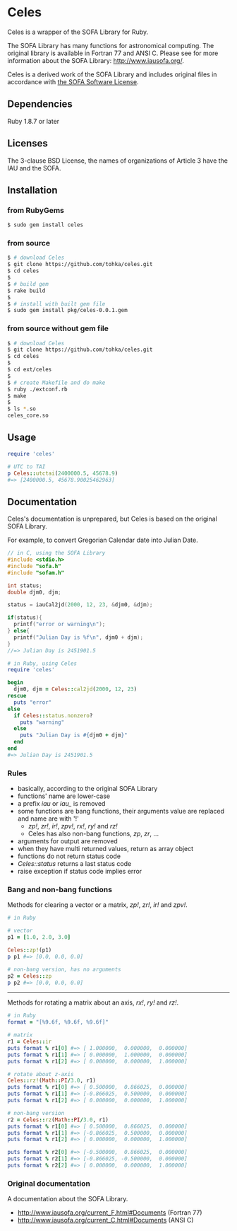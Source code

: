 # Celes

Celes is a wrapper of the SOFA Library for Ruby.

The SOFA Library has many functions for astronomical computing. The original library is available in Fortran 77 and ANSI C. Please see for more information about the SOFA Library: http://www.iausofa.org/.

Celes is a derived work of the SOFA Library and includes original files in accordance with [the SOFA Software License](http://www.iausofa.org/tandc.html).

## Dependencies

Ruby 1.8.7 or later

## Licenses

The 3-clause BSD License, the names of organizations of Article 3 have the IAU and the SOFA.

## Installation

### from RubyGems

```sh
$ sudo gem install celes
```

### from source

```sh
$ # download Celes
$ git clone https://github.com/tohka/celes.git
$ cd celes
$ 
$ # build gem
$ rake build
$ 
$ # install with built gem file
$ sudo gem install pkg/celes-0.0.1.gem
```

### from source without gem file

```sh
$ # download Celes
$ git clone https://github.com/tohka/celes.git
$ cd celes
$ 
$ cd ext/celes
$ 
$ # create Makefile and do make
$ ruby ./extconf.rb
$ make
$ 
$ ls *.so
celes_core.so
```

## Usage

```ruby
require 'celes'

# UTC to TAI
p Celes::utctai(2400000.5, 45678.9)
#=> [2400000.5, 45678.90025462963]
```

## Documentation

Celes's documentation is unprepared, but Celes is based on the original SOFA Library.

For example, to convert Gregorian Calendar date into Julian Date.

```c
// in C, using the SOFA Library
#include <stdio.h>
#include "sofa.h"
#include "sofam.h"

int status;
double djm0, djm;

status = iauCal2jd(2000, 12, 23, &djm0, &djm);

if(status){
  printf("error or warning\n");
} else{
  printf("Julian Day is %f\n", djm0 + djm);
}
//=> Julian Day is 2451901.5
```

```ruby
# in Ruby, using Celes
require 'celes'

begin
  djm0, djm = Celes::cal2jd(2000, 12, 23)
rescue
  puts "error"
else
  if Celes::status.nonzero?
    puts "warning"
  else
    puts "Julian Day is #{djm0 + djm}"
  end
end
#=> Julian Day is 2451901.5
```

### Rules

* basically, according to the original SOFA Library
* functions' name are lower-case
* a prefix <var>iau</var> or <var>iau_</var> is removed
* some functions are bang functions, their arguments value are replaced and name are with '!'
  * <var>zp!</var>, <var>zr!</var>, <var>ir!</var>, <var>zpv!</var>, <var>rx!</var>, <var>ry!</var> and <var>rz!</var>
  * Celes has also non-bang functions, <var>zp</var>, <var>zr</var>, ...
* arguments for output are removed
* when they have multi returned values, return as array object
* functions do not return status code
* <var>Celes::status</var> returns a last status code
* raise exception if status code implies error

### Bang and non-bang functions

Methods for clearing a vector or a matrix, <var>zp!</var>, <var>zr!</var>, <var>ir!</var> and <var>zpv!</var>.

```ruby
# in Ruby

# vector
p1 = [1.0, 2.0, 3.0]

Celes::zp!(p1)
p p1 #=> [0.0, 0.0, 0.0]

# non-bang version, has no arguments
p2 = Celes::zp
p p2 #=> [0.0, 0.0, 0.0]
```

----

Methods for rotating a matrix about an axis, <var>rx!</var>, <var>ry!</var> and <var>rz!</var>.

```ruby
# in Ruby
format = "[%9.6f, %9.6f, %9.6f]"

# matrix
r1 = Celes::ir
puts format % r1[0] #=> [ 1.000000,  0.000000,  0.000000]
puts format % r1[1] #=> [ 0.000000,  1.000000,  0.000000]
puts format % r1[2] #=> [ 0.000000,  0.000000,  1.000000]

# rotate about z-axis
Celes::rz!(Math::PI/3.0, r1)
puts format % r1[0] #=> [ 0.500000,  0.866025,  0.000000]
puts format % r1[1] #=> [-0.866025,  0.500000,  0.000000]
puts format % r1[2] #=> [ 0.000000,  0.000000,  1.000000]

# non-bang version
r2 = Celes::rz(Math::PI/3.0, r1)
puts format % r1[0] #=> [ 0.500000,  0.866025,  0.000000]
puts format % r1[1] #=> [-0.866025,  0.500000,  0.000000]
puts format % r1[2] #=> [ 0.000000,  0.000000,  1.000000]

puts format % r2[0] #=> [-0.500000,  0.866025,  0.000000]
puts format % r2[1] #=> [-0.866025, -0.500000,  0.000000]
puts format % r2[2] #=> [ 0.000000,  0.000000,  1.000000]
```

### Original documentation

A documentation about the SOFA Library.

* http://www.iausofa.org/current_F.html#Documents (Fortran 77)
* http://www.iausofa.org/current_C.html#Documents (ANSI C)


